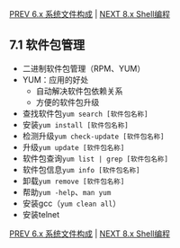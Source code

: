 [PREV 6.x 系统文件构成](LinuxNoteSystem.md) | [NEXT 8.x Shell编程](LinuxNoteShell.md)

## 7.1 软件包管理
- 二进制软件包管理（RPM、YUM）
- YUM：应用的好处
    - 自动解决软件包依赖关系
    - 方便的软件包升级
- 查找软件包`yum search [软件包名称]`
- 安装`yum install [软件包名称]`
- 检测升级`yum check-update [软件包名称]`
- 升级`yum update [软件包名称]`
- 软件包查询`yum list | grep [软件包名称]`
- 软件包信息`yum info [软件包名称]`
- 卸载`yum remove [软件包名称]`
- 帮助`yum -help`、`man yum`
- 安装gcc（`yum clean all`）
- 安装telnet

[PREV 6.x 系统文件构成](LinuxNoteSystem.md) | [NEXT 8.x Shell编程](LinuxNoteShell.md)